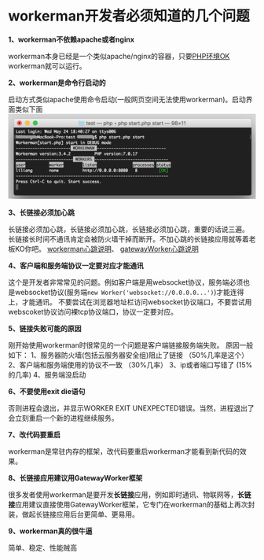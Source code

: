 # workerman开发者必须知道的几个问题
**1、workerman不依赖apache或者nginx**

workerman本身已经是一个类似apache/nginx的容器，只要[PHP环境OK](http://doc.workerman.net/315116) workerman就可以运行。

**2、workerman是命令行启动的**

启动方式类似apache使用命令启动(一般网页空间无法使用workerman)。启动界面类似下面
![](image/screenshot_1495622774534.png)

**3、长链接必须加心跳**

长链接必须加心跳，长链接必须加心跳，长链接必须加心跳，重要的话说三遍。 
长链接长时间不通讯肯定会被防火墙干掉而断开。不加心跳的长链接应用就等着老板KO你吧。
[workerman心跳说明](http://doc.workerman.net/315282)、 [gatewayWorker心跳说明](http://doc2.workerman.net/326139)

**4、客户端和服务端协议一定要对应才能通讯**

这个是开发者非常常见的问题。例如客户端是用websocket协议，服务端必须也是websocket协议(服务端```new Worker('websocket://0.0.0.0...')```)才能连得上，才能通讯。 
不要尝试在浏览器地址栏访问websocket协议端口，不要尝试用webscoket协议访问裸tcp协议端口，协议一定要对应。

**5、链接失败可能的原因**

刚开始使用workerman时很常见的一个问题是客户端链接服务端失败。 原因一般如下： 
1、服务器防火墙(包括云服务器安全组)阻止了链接 （50%几率是这个）
2、客户端和服务端使用的协议不一致 （30%几率）
3、ip或者端口写错了 (15%的几率)
4、服务端没启动 


**6、不要使用exit die语句**

否则进程会退出，并显示WORKER EXIT UNEXPECTED错误。当然，进程退出了会立刻重启一个新的进程继续服务。

**7、改代码要重启**

workerman是常驻内存的框架，改代码要重启workerman才能看到新代码的效果。

**8、长链接应用建议用GatewayWorker框架**

很多发者使用workerman是要开发**长链接**应用，例如即时通讯、物联网等，**长链接**应用建议直接使用GatewayWorker框架，它专门在workerman的基础上再次封装，做起长链接应用后台更简单、更易用。

**9、workerman真的很牛逼**

简单、稳定、性能贼高


